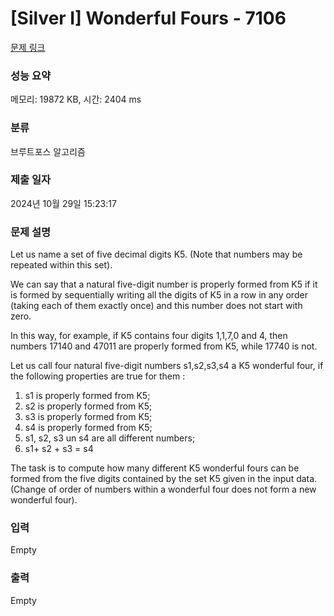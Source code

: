 # [Silver I] Wonderful Fours - 7106 

[문제 링크](https://www.acmicpc.net/problem/7106) 

### 성능 요약

메모리: 19872 KB, 시간: 2404 ms

### 분류

브루트포스 알고리즘

### 제출 일자

2024년 10월 29일 15:23:17

### 문제 설명

<p>Let us name a set of five decimal digits K5. (Note that numbers may be repeated within this set).</p>

<p>We can say that a natural five-digit number is properly formed from K5 if it is formed by sequentially writing all the digits of K5 in a row in any order (taking each of them exactly once) and this number does not start with zero.</p>

<p>In this way, for example, if K5 contains four digits 1,1,7,0 and 4, then numbers 17140 and 47011 are properly formed from K5, while 17740 is not.</p>

<p>Let us call four natural five-digit numbers s1,s2,s3,s4 a K5 wonderful four, if the following properties are true for them :</p>

<ol>
	<li>s1 is properly formed from K5;</li>
	<li>s2 is properly formed from K5;</li>
	<li>s3 is properly formed from K5;</li>
	<li>s4 is properly formed from K5;</li>
	<li>s1, s2, s3 un s4 are all different numbers;</li>
	<li>s1+ s2 + s3 = s4</li>
</ol>

<p>The task is to compute how many different K5 wonderful fours can be formed from the five digits contained by the set K5 given in the input data. (Change of order of numbers within a wonderful four does not form a new wonderful four).</p>

### 입력 

 Empty

### 출력 

 Empty

